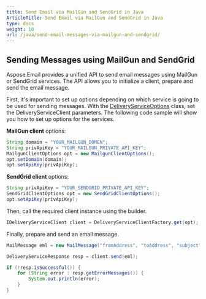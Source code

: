 ```yaml
---
title: Send Email via MailGun and SendGrid in Java
ArticleTitle: Send Email via MailGun and SendGrid in Java
type: docs
weight: 10
url: /java/send-email-messages-via-mailgun-and-sendgrid/
---
```


## **Sending Messages using MailGun and SendGrid**

Aspose.Email provides a unified API to send email messages using MailGun or SendGrid services. The API allows you to initialize a client, prepare and send the email message. 

First, it's important to set up options depending on which service is going to be used for sending messages. With the [DeliveryServiceOptions](https://reference.aspose.com/email/java/com.aspose.email/deliveryserviceoptions/) class, set the DeliveryServiceClient parameters. The following code sample will show you how to set up options for the services.

**MailGun client** options:

```java
String domain = "YOUR_MAILGUN_DOMEN";
String privApiKey = "YOUR_MAILGUN_PRIVATE_API_KEY";
MailgunClientOptions opt = new MailgunClientOptions();
opt.setDomain(domain);
opt.setApiKey(privApiKey);
```

**SendGrid client** options:

```java
String privApiKey = "YOUR_SENDGRID_PRIVATE_API_KEY";
SendGridClientOptions opt = new SendGridClientOptions();
opt.setApiKey(privApiKey);
```
Then, call the required client instance using the builder.

```java
IDeliveryServiceClient client = DeliveryServiceClientFactory.get(opt);
```
Finally, prepare and send an email message.

```java
MailMessage eml = new MailMessage("fromAddress", "toAddress", "subject", "body");

DeliveryServiceResponse resp = client.send(eml);

if (!resp.isSuccessful()) {
    for (String error : resp.getErrorMessages()) {
        System.out.println(error);
    }
}
```


